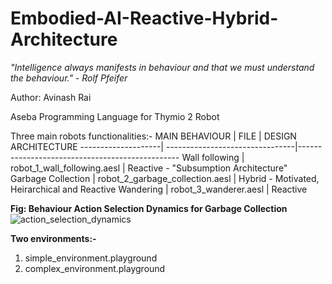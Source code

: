 # Embodied-AI-Reactive-Hybrid-Architecture

<i>"Intelligence always manifests in behaviour and that we must understand the behaviour." - Rolf Pfeifer</i>

Author: Avinash Rai

Aseba Programming Language for Thymio 2 Robot



Three main robots functionalities:-
MAIN BEHAVIOUR      | FILE                            | DESIGN ARCHITECTURE
--------------------| --------------------------------|------------------------------------------------
Wall following      | robot_1_wall_following.aesl     | Reactive - "Subsumption Architecture"
Garbage Collection  | robot_2_garbage_collection.aesl | Hybrid - Motivated, Heirarchical and Reactive 
Wandering           | robot_3_wanderer.aesl           | Reactive

<b>Fig: Behaviour Action Selection Dynamics for Garbage Collection</b>
![action_selection_dynamics](https://user-images.githubusercontent.com/12041019/155834894-a212f629-bee6-43b7-afeb-b3e2b571beb2.jpg)

<b>Two environments:- </b>
1) simple_environment.playground
2) complex_environment.playground
